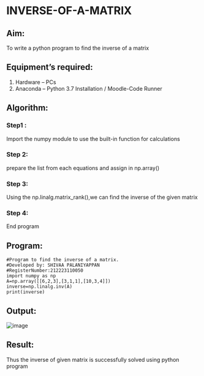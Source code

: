 # INVERSE-OF-A-MATRIX
## Aim:
To write a python program to find the inverse of a matrix
## Equipment’s required:
1. 	Hardware – PCs
2. 	Anaconda – Python 3.7 Installation / Moodle-Code Runner
## Algorithm:
### Step1 : 
Import the numpy module to use the built-in function for calculations
### Step 2:
prepare the list from each equations and assign in np.array()
### Step 3: 
Using the np.linalg.matrix_rank(),we can find the inverse of the given matrix
### Step 4: 
End program
## Program:
```
#Program to find the inverse of a matrix.
#Developed by: SHIVAA PALANIYAPPAN
#RegisterNumber:212223110050
import numpy as np
A=np.array([[6,2,3],[3,1,1],[10,3,4]])
inverse=np.linalg.inv(A)
print(inverse)
```
## Output:
![image](https://github.com/shivaa-palaniyappan/INVERSE-OF-A-MATRIX/assets/146915611/f269f63e-132a-42d9-8d5c-bdf422901f69)

## Result:
Thus the inverse of given matrix is successfully solved using python program

